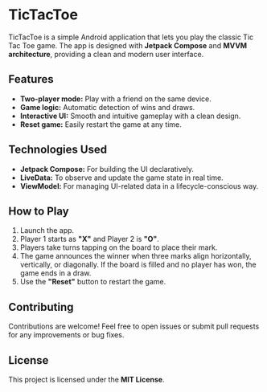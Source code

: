 # TicTacToe

TicTacToe is a simple Android application that lets you play the classic Tic Tac Toe game. The app is designed with **Jetpack Compose** and **MVVM architecture**, providing a clean and modern user interface.

## Features

- **Two-player mode:** Play with a friend on the same device.
- **Game logic:** Automatic detection of wins and draws.
- **Interactive UI:** Smooth and intuitive gameplay with a clean design.
- **Reset game:** Easily restart the game at any time.

## Technologies Used

- **Jetpack Compose:** For building the UI declaratively.
- **LiveData:** To observe and update the game state in real time.
- **ViewModel:** For managing UI-related data in a lifecycle-conscious way.

## How to Play

1. Launch the app.
2. Player 1 starts as **"X"** and Player 2 is **"O"**.
3. Players take turns tapping on the board to place their mark.
4. The game announces the winner when three marks align horizontally, vertically, or diagonally. If the board is filled and no player has won, the game ends in a draw.
5. Use the **"Reset"** button to restart the game.

## Contributing

Contributions are welcome! Feel free to open issues or submit pull requests for any improvements or bug fixes.

## License

This project is licensed under the **MIT License**.

